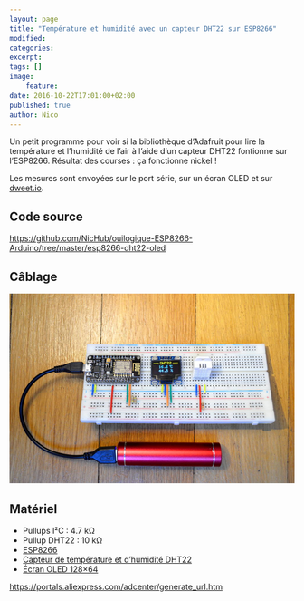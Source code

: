 ```yaml
---
layout: page
title: "Température et humidité avec un capteur DHT22 sur ESP8266"
modified:
categories:
excerpt:
tags: []
image:
    feature:
date: 2016-10-22T17:01:00+02:00
published: true
author: Nico
---
```


Un petit programme pour voir si la bibliothèque d’Adafruit pour lire la température et l’humidité de l’air à l’aide d’un capteur DHT22 fontionne sur l’ESP8266. Résultat des courses : ça fonctionne nickel !

Les mesures sont envoyées sur le port série, sur un écran OLED et sur [dweet.io](http://dweet.io).

## Code source

<https://github.com/NicHub/ouilogique-ESP8266-Arduino/tree/master/esp8266-dht22-oled>

## Câblage

![ESP8266 — DHT22 — Écran OLED](../../files/2016-10-22-esp8266-dht22-oled/esp8266-dht22-oled-001-lowres.jpg)

## Matériel

-   Pullups I²C : 4.7 kΩ
-   Pullup DHT22 : 10 kΩ
-   [ESP8266][1]
-   [Capteur de température et d’humidité DHT22][2]
-   [Écran OLED 128×64][3]

[1]: http://s.click.aliexpress.com/e/jEYBieAea
[2]: http://www.banggood.com/Wholesale-DHT22-AM2302-Digital-Temperature-Humidity-Sensor-Replace-SHT11-SHT15-Logger-p-47240.html?p=0431091025639201412F
[3]: http://s.click.aliexpress.com/e/ZvFYzNZFq

https://portals.aliexpress.com/adcenter/generate_url.htm
